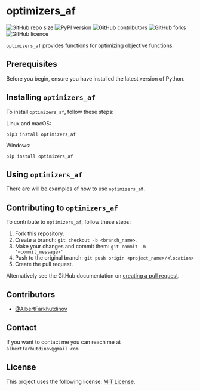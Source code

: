 # optimizers_af

![GitHub repo size](https://img.shields.io/github/repo-size/AlbertFarkhutdinov/optimizers_af)
![PyPI version](https://img.shields.io/pypi/v/optimizers_af)
![GitHub contributors](https://img.shields.io/github/contributors/AlbertFarkhutdinov/optimizers_af)
![GitHub forks](https://img.shields.io/github/forks/AlbertFarkhutdinov/optimizers_af?style=social)
![GitHub licence](https://img.shields.io/github/license/AlbertFarkhutdinov/optimizers_af)

`optimizers_af` provides functions for optimizing objective functions.

## Prerequisites

Before you begin, ensure you have installed the latest version of Python.

## Installing `optimizers_af`

To install `optimizers_af`, follow these steps:

Linux and macOS:
```
pip3 install optimizers_af
```

Windows:
```
pip install optimizers_af
```
## Using `optimizers_af`

There are will be examples of how to use `optimizers_af`.

## Contributing to `optimizers_af`
To contribute to `optimizers_af`, follow these steps:

1. Fork this repository.
2. Create a branch: `git checkout -b <branch_name>`.
3. Make your changes and commit them: `git commit -m '<commit_message>'`
4. Push to the original branch: `git push origin <project_name>/<location>`
5. Create the pull request.

Alternatively see the GitHub documentation on [creating a pull request](https://help.github.com/en/github/collaborating-with-issues-and-pull-requests/creating-a-pull-request).

## Contributors

* [@AlbertFarkhutdinov](https://github.com/AlbertFarkhutdinov) 

## Contact

If you want to contact me you can reach me at `albertfarhutdinov@gmail.com`.

## License
This project uses the following license: [MIT License](https://github.com/AlbertFarkhutdinov/optimizers_af/blob/main/LICENSE).